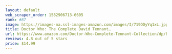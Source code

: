 ```yaml
---
layout: default 
﻿web_scraper_order: 1582906713-6605
rank: #87
image: https://images-na.ssl-images-amazon.com/images/I/719DDyYq1xL.jpg
title: Doctor Who: The Complete David Tennant…
url: https://www.amazon.com/Doctor-Who-Complete-Tennant-Collection/dp/B07QWNR7GB/ref=zg_mw_movies-tv_87?_encoding=UTF8&psc=1&refRID=46H18T9MD3CR2HGGW70G
reviews: 4.8 out of 5 stars
price: $14.99 
---
```

